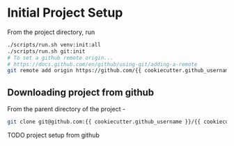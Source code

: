 # Initial Project Setup

From the project directory, run

```bash
./scripts/run.sh venv:init:all
./scripts/run.sh git:init
# To set a github remote origin...
# https://docs.github.com/en/github/using-git/adding-a-remote
git remote add origin https://github.com/{{ cookiecutter.github_username }}/{{ cookiecutter.project_slug }}.git
```

## Downloading project from github

From the parent directory of the project -

```bash
git clone git@github.com:{{ cookiecutter.github_username }}/{{ cookiecutter.project_slug }}.git
```

TODO project setup from github
